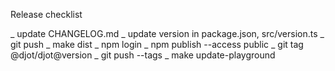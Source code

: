 Release checklist

_ update CHANGELOG.md
_ update version in package.json, src/version.ts
_ git push
_ make dist
_ npm login
_ npm publish --access public
_ git tag @djot/djot@version
_ git push --tags
_ make update-playground
